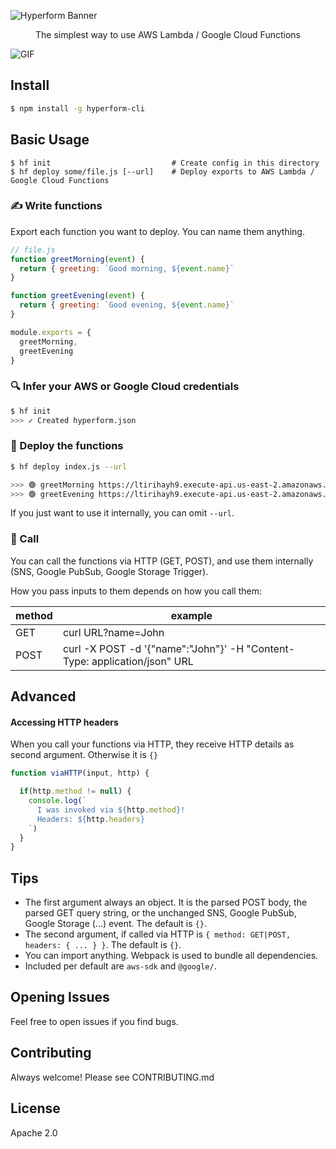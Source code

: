 

![Hyperform Banner](https://github.com/qngapparat/hyperform/blob/master/hyperform-banner.png)


<p align="center">The simplest way to use AWS Lambda / Google Cloud Functions</p>

<!-- TODO bullet list (similar to JS cookie -->

![GIF](https://user-images.githubusercontent.com/28540311/113402825-fb4dd100-93a5-11eb-9769-4558e837def7.gif)


## Install

```sh
$ npm install -g hyperform-cli
```


## Basic Usage

```
$ hf init                           # Create config in this directory
$ hf deploy some/file.js [--url]    # Deploy exports to AWS Lambda / Google Cloud Functions
```

### ✍️ Write functions

Export each function you want to deploy. You can name them anything.



```js
// file.js
function greetMorning(event) {
  return { greeting: `Good morning, ${event.name}`
}

function greetEvening(event) {
  return { greeting: `Good evening, ${event.name}`
}

module.exports = {
  greetMorning,
  greetEvening
} 
```

### 🔍 Infer your AWS or Google Cloud credentials

```sh
$ hf init
>>> ✓ Created hyperform.json
```

### 🚀 Deploy the functions

```sh
$ hf deploy index.js --url

>>> 🟢 greetMorning https://ltirihayh9.execute-api.us-east-2.amazonaws.com/greetMorning 
>>> 🟢 greetEvening https://ltirihayh9.execute-api.us-east-2.amazonaws.com/greetEvening
```

If you just want to use it internally, you can omit `--url`.

### 📡 Call

You can call the functions via HTTP (GET, POST), and use them internally (SNS, Google PubSub, Google Storage Trigger).

How you pass inputs to them depends on how you call them:

method |  example
---- | ----
GET | curl URL?name=John
POST | curl -X POST -d '{"name":"John"}' -H "Content-Type: application/json" URL

<!--
For instance via GET:

```sh
curl https://us-central1-myproject.cloudfunctions.net/greet?name=John

>>> {"message":"Hi, John!"}
```

Or via POST: 

```sh
curl -X POST -d '{"name":"John"}' -H "Content-Type: application/json" https://us-central1-myproject.cloudfunctions.net/greet?name=John

>>> {"message":"Hi, John!"}
```
-->

## Advanced

#### Accessing HTTP headers

When you call your functions via HTTP, they receive HTTP details as second argument. Otherwise it is `{}`

```js
function viaHTTP(input, http) {

  if(http.method != null) {
    console.log(`
      I was invoked via ${http.method}! 
      Headers: ${http.headers}
    `)
  }
}
```

## Tips

* The first argument always an object. It is the parsed POST body, the parsed GET query string, or the unchanged SNS, Google PubSub, Google Storage (...) event. The default is `{}`.
* The second argument, if called via HTTP is `{ method: GET|POST, headers: { ... } }`. The default is `{}`.
* You can import anything. Webpack is used to bundle all dependencies.
* Included per default are `aws-sdk` and `@google/`.


## Opening Issues

Feel free to open issues if you find bugs.

## Contributing

Always welcome! Please see CONTRIBUTING.md

## License

Apache 2.0
